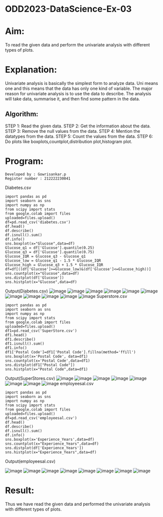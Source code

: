 # ODD2023-DataScience-Ex-03
# Aim:
To read the given data and perform the univariate analysis with different types of plots.

# Explanation:
Univariate analysis is basically the simplest form to analyze data. Uni means one and this means that the data has only one kind of variable. The major reason for univariate analysis is to use the data to describe. The analysis will take data, summarise it, and then find some pattern in the data.

## Algorithm:
STEP 1: Read the given data.
STEP 2: Get the information about the data.
STEP 3: Remove the null values from the data.
STEP 4: Mention the datatypes from the data.
STEP 5: Count the values from the data.
STEP 6: Do plots like boxplots,countplot,distribution plot,histogram plot.
   
# Program:
 ```
Developed by : Gowrisankar.p
Register number : 212222230041
 ```
  Diabetes.csv
```
import pandas as pd
import seaborn as sns
import numpy as np
from scipy import stats
from google.colab import files
uploaded=files.upload()
df=pd.read_csv('diabetes.csv')
df.head()
df.describe()
df.isnull().sum()
df.info()
sns.boxplot(x="Glucose",data=df)
Glucose_q1 = df['Glucose'].quantile(0.25)
Glucose_q3 = df['Glucose'].quantile(0.75)
Glucose_IQR = Glucose_q3 - Glucose_q1
Glucose_low = Glucose_q1 - 1.5 * Glucose_IQR
Glucose_high = Glucose_q3 + 1.5 * Glucose_IQR
df=df[((df['Glucose']>=Glucose_low)&(df['Glucose']<=Glucose_high))]
sns.countplot(x="Glucose",data=df)
sns.distplot(df['Glucose'])
sns.histplot(x="Glucose",data=df)
```
 Output(Diabetes.csv)
![image](https://github.com/gowrisankarponnusamy/ODD2023-DataScience-Ex-03/assets/119393123/4e624a90-c3f2-4d33-a093-5e2bff1d6621)
![image](https://github.com/gowrisankarponnusamy/ODD2023-DataScience-Ex-03/assets/119393123/2749a026-4c4e-4003-b515-1782978a2760)
![image](https://github.com/gowrisankarponnusamy/ODD2023-DataScience-Ex-03/assets/119393123/7dddcebd-d7ab-4f64-b11a-fddf2705458a)
![image](https://github.com/gowrisankarponnusamy/ODD2023-DataScience-Ex-03/assets/119393123/73ad8c63-2f4b-4c99-895a-dfb1737e93fd)
![image](https://github.com/gowrisankarponnusamy/ODD2023-DataScience-Ex-03/assets/119393123/ae4eac8b-1871-47fd-bebf-42a684bbc02b)
![image](https://github.com/gowrisankarponnusamy/ODD2023-DataScience-Ex-03/assets/119393123/d0f476e5-4f08-4102-ad8b-71a2640560f5)
![image](https://github.com/gowrisankarponnusamy/ODD2023-DataScience-Ex-03/assets/119393123/93cd57ef-f3b9-4bf2-a4fe-e6df2656c9fd)
![image](https://github.com/gowrisankarponnusamy/ODD2023-DataScience-Ex-03/assets/119393123/2548c30f-aa3d-4d4a-a98c-261e01694813)
![image](https://github.com/gowrisankarponnusamy/ODD2023-DataScience-Ex-03/assets/119393123/5f583720-a43a-4001-84e3-813e6005c6c6)
![image](https://github.com/gowrisankarponnusamy/ODD2023-DataScience-Ex-03/assets/119393123/f022790e-14e4-41aa-a229-4a488cbb4ed6)
![image](https://github.com/gowrisankarponnusamy/ODD2023-DataScience-Ex-03/assets/119393123/7a839f9f-5367-4dcf-afed-2a1ac4743a18)
 Superstore.csv
 ```
import pandas as pd
import seaborn as sns
import numpy as np
from scipy import stats
from google.colab import files
uploaded=files.upload()
df1=pd.read_csv('SuperStore.csv')
df1.head()
df1.describe()
df1.isnull().sum()
df1.info()
df1['Postal Code']=df1['Postal Code'].fillna(method='ffill')
sns.boxplot(x='Postal Code', data=df1)
sns.countplot(x='Postal Code',data=df1)
sns.distplot(df1["Postal Code"])
sns.histplot(x="Postal Code",data=df1)
```
  Output(SuperStores.csv)
 ![image](https://github.com/gowrisankarponnusamy/ODD2023-DataScience-Ex-03/assets/119393123/db20dc79-e10f-4889-a204-32d3d5fc437d)
![image](https://github.com/gowrisankarponnusamy/ODD2023-DataScience-Ex-03/assets/119393123/2549724a-73ab-433b-831f-49f4f8307423)
![image](https://github.com/gowrisankarponnusamy/ODD2023-DataScience-Ex-03/assets/119393123/29c43166-9dc7-4e2c-ad2c-2ab0890c61d8)
![image](https://github.com/gowrisankarponnusamy/ODD2023-DataScience-Ex-03/assets/119393123/e1ecf630-fc64-4181-a5c4-e34842d7cd8e)
![image](https://github.com/gowrisankarponnusamy/ODD2023-DataScience-Ex-03/assets/119393123/bfe55edf-1f70-44d4-8263-25f037a53d49)
![image](https://github.com/gowrisankarponnusamy/ODD2023-DataScience-Ex-03/assets/119393123/b812f0ac-c445-4726-9472-2fe62a5a3876)
![image](https://github.com/gowrisankarponnusamy/ODD2023-DataScience-Ex-03/assets/119393123/2875bbb5-5126-4828-b669-fd26fe2b2761)
![image](https://github.com/gowrisankarponnusamy/ODD2023-DataScience-Ex-03/assets/119393123/379cc7f7-0dea-44d3-b534-92d956d85bf7)
  employeesal.csv
```
import pandas as pd
import seaborn as sns
import numpy as np
from scipy import stats
from google.colab import files
uploaded=files.upload()
df=pd.read_csv('employeesal.csv')
df.head()
df.describe()
df.isnull().sum()
df.info()
sns.boxplot(x='Experience_Years',data=df)
sns.countplot(x="Experience_Years",data=df)
sns.distplot(df['Experience_Years'])
sns.histplot(x="Experience_Years",data=df)
```
Output(employeesal.csv)

![image](https://github.com/gowrisankarponnusamy/ODD2023-DataScience-Ex-03/assets/119393123/60155f1c-d0d0-4519-8bba-8082d7dda279)
![image](https://github.com/gowrisankarponnusamy/ODD2023-DataScience-Ex-03/assets/119393123/1c354f16-2677-4be9-8c5a-0b44f97dca88)
![image](https://github.com/gowrisankarponnusamy/ODD2023-DataScience-Ex-03/assets/119393123/c4fa330f-716c-4e11-a5d0-c2d9a62122b4)
![image](https://github.com/gowrisankarponnusamy/ODD2023-DataScience-Ex-03/assets/119393123/82355ef3-9945-4cf2-bfd2-60d782cca75b)
![image](https://github.com/gowrisankarponnusamy/ODD2023-DataScience-Ex-03/assets/119393123/cdeda3d5-9b07-4123-b8bc-79ad66626753)
![image](https://github.com/gowrisankarponnusamy/ODD2023-DataScience-Ex-03/assets/119393123/78b52658-2159-45b9-aeb5-f18394404eb8)
![image](https://github.com/gowrisankarponnusamy/ODD2023-DataScience-Ex-03/assets/119393123/78cc6a4b-bd0d-4aa7-b720-e7d35c5b5601)
![image](https://github.com/gowrisankarponnusamy/ODD2023-DataScience-Ex-03/assets/119393123/24bcca7b-59b1-49aa-b6da-6586f6b2fa88)
# Result:
Thus we have read the given data and performed the univariate analysis with different types of plots.
  
